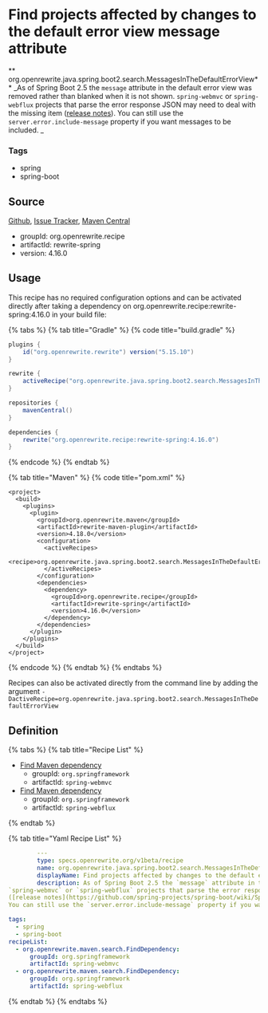 # Find projects affected by changes to the default error view message attribute

** org.openrewrite.java.spring.boot2.search.MessagesInTheDefaultErrorView**
_As of Spring Boot 2.5 the `message` attribute in the default error view was removed rather than blanked when it is not shown.
`spring-webmvc` or `spring-webflux` projects that parse the error response JSON may need to deal with the missing item
([release notes](https://github.com/spring-projects/spring-boot/wiki/Spring-Boot-2.5-Release-Notes#messages-in-the-default-error-view)).
You can still use the `server.error.include-message` property if you want messages to be included.
_

### Tags

* spring
* spring-boot

## Source

[Github](https://github.com/openrewrite/rewrite-spring), [Issue Tracker](https://github.com/openrewrite/rewrite-spring/issues), [Maven Central](https://search.maven.org/artifact/org.openrewrite.recipe/rewrite-spring/4.16.0/jar)

* groupId: org.openrewrite.recipe
* artifactId: rewrite-spring
* version: 4.16.0


## Usage

This recipe has no required configuration options and can be activated directly after taking a dependency on org.openrewrite.recipe:rewrite-spring:4.16.0 in your build file:

{% tabs %}
{% tab title="Gradle" %}
{% code title="build.gradle" %}
```groovy
plugins {
    id("org.openrewrite.rewrite") version("5.15.10")
}

rewrite {
    activeRecipe("org.openrewrite.java.spring.boot2.search.MessagesInTheDefaultErrorView")
}

repositories {
    mavenCentral()
}

dependencies {
    rewrite("org.openrewrite.recipe:rewrite-spring:4.16.0")
}
```
{% endcode %}
{% endtab %}

{% tab title="Maven" %}
{% code title="pom.xml" %}
```markup
<project>
  <build>
    <plugins>
      <plugin>
        <groupId>org.openrewrite.maven</groupId>
        <artifactId>rewrite-maven-plugin</artifactId>
        <version>4.18.0</version>
        <configuration>
          <activeRecipes>
            <recipe>org.openrewrite.java.spring.boot2.search.MessagesInTheDefaultErrorView</recipe>
          </activeRecipes>
        </configuration>
        <dependencies>
          <dependency>
            <groupId>org.openrewrite.recipe</groupId>
            <artifactId>rewrite-spring</artifactId>
            <version>4.16.0</version>
          </dependency>
        </dependencies>
      </plugin>
    </plugins>
  </build>
</project>
```
{% endcode %}
{% endtab %}
{% endtabs %}

Recipes can also be activated directly from the command line by adding the argument `-DactiveRecipe=org.openrewrite.java.spring.boot2.search.MessagesInTheDefaultErrorView`

## Definition

{% tabs %}
{% tab title="Recipe List" %}
* [Find Maven dependency](../../../../maven/search/finddependency.md)
  * groupId: `org.springframework`
  * artifactId: `spring-webmvc`
* [Find Maven dependency](../../../../maven/search/finddependency.md)
  * groupId: `org.springframework`
  * artifactId: `spring-webflux`

{% endtab %}

{% tab title="Yaml Recipe List" %}
```yaml
        ---
        type: specs.openrewrite.org/v1beta/recipe
        name: org.openrewrite.java.spring.boot2.search.MessagesInTheDefaultErrorView
        displayName: Find projects affected by changes to the default error view message attribute
        description: As of Spring Boot 2.5 the `message` attribute in the default error view was removed rather than blanked when it is not shown.
`spring-webmvc` or `spring-webflux` projects that parse the error response JSON may need to deal with the missing item
([release notes](https://github.com/spring-projects/spring-boot/wiki/Spring-Boot-2.5-Release-Notes#messages-in-the-default-error-view)).
You can still use the `server.error.include-message` property if you want messages to be included.

tags:
  - spring
  - spring-boot
recipeList:
  - org.openrewrite.maven.search.FindDependency:
      groupId: org.springframework
      artifactId: spring-webmvc
  - org.openrewrite.maven.search.FindDependency:
      groupId: org.springframework
      artifactId: spring-webflux

```
{% endtab %}
{% endtabs %}
